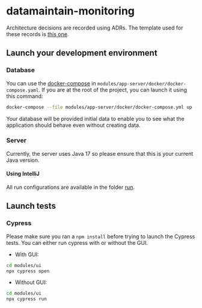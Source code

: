 # datamaintain-monitoring

Architecture decisions are recorded using ADRs. The template used for these records is [this one](https://github.com/joelparkerhenderson/architecture-decision-record/blob/main/templates/decision-record-template-by-michael-nygard/index.md).

## Launch your development environment
### Database
You can use the [docker-compose](modules/app-server/docker/docker-compose.yaml) in `modules/app-server/docker/docker-compose.yaml`. If you are at the root of the project, you can launch it using this command:

```bash
docker-compose --file modules/app-server/docker/docker-compose.yml up -d
```

Your database will be provided initial data to enable you to see what the application should behave even without creating data. 

### Server
Currently, the server uses Java 17 so please ensure that this is your current Java version.

#### Using IntelliJ
All run configurations are available in the folder [run](run).

## Launch tests

### Cypress
Please make sure you ran a `npm install` before trying to launch the Cypress tests. You can either run cypress with or without the GUI.

- With GUI:

```bash
cd modules/ui
npx cypress open
```

- Without GUI:

```bash
cd modules/ui
npx cypress run
```